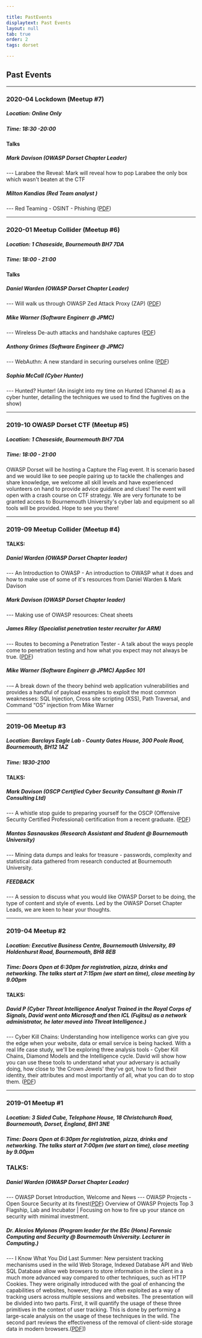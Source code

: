 ```yaml
---

title: PastEvents
displaytext: Past Events
layout: null
tab: true
order: 2
tags: dorset

---
```


## Past Events
--------
### 2020-04 Lockdown (Meetup #7) 
##### Location: Online Only
##### Time: 18:30 -20:00
#### Talks
##### Mark Davison (OWASP Dorset Chapter Leader)
--- Larabee the Reveal: Mark will reveal how to pop Larabee the only box which wasn't beaten at the CTF 
##### Milton Kandias (Red Team analyst )
--- Red Teaming - OSINT - Phishing ([PDF](assets/presentations/2020-04/RT_OSINT_Phishing.pdf "wikilink"))

--------
### 2020-01 Meetup Collider (Meetup #6)
##### Location: 1 Chaseside, Bournemouth BH7 7DA
##### Time: 18:00 - 21:00
#### Talks  
##### Daniel Warden (OWASP Dorset Chapter Leader) 
 --- Will walk us through OWASP Zed Attack Proxy (ZAP) ([PDF](assets/presentations/2020-01/20200120-OWASPDorset-ZAP-DanielW.pdf "wikilink")) 
##### Mike Warner (Software Enginerr @ JPMC) 
 --- Wireless De-auth attacks and handshake captures ([PDF](assets/presentations/2020-01/OWASP-wlans.pdf "wikilink"))  
##### Anthony Grimes (Software Engineer @ JPMC) 
 --- WebAuthn: A new standard in securing ourselves online ([PDF](assets/presentations/2020-01/OWASP-WebAuthn-A-new-standard-in-securing-ourselves-online.pdf "wikilink"))  
##### Sophia McCall (Cyber Hunter) 
 --- Hunted? Hunter! (An insight into my time on Hunted (Channel 4) as a cyber hunter, detailing the techniques we used to find the fugitives on the show)  

--------
### 2019-10 OWASP Dorset CTF (Meetup #5)
##### Location: 1 Chaseside, Bournemouth BH7 7DA
##### Time: 18:00 - 21:00
OWASP Dorset will be hosting a Capture the Flag event. It is scenario based and we would like to see people pairing up to tackle the challenges and share knowledge, we welcome all skill levels and have experienced volunteers on hand to provide advice guidance and clues! The event will open with a crash course on CTF strategy. We are very fortunate to be granted access to Bournemouth University's cyber lab and equipment so all tools will be provided. Hope to see you there!

--------
### 2019-09 Meetup Collider (Meetup #4)
#### TALKS:
##### Daniel Warden (OWASP Dorset Chapter leader) 
--- An Introduction to OWASP - An introduction to OWASP what it does and how to make use of some of it's resources from Daniel Warden & Mark Davison
##### Mark Davison (OWASP Dorset Chapter leader) 
--- Making use of OWASP resources: Cheat sheets
##### James Riley (Specialist penetration tester recruiter for ARM) 
--- Routes to becoming a Penetration Tester - A talk about the ways people come to penetration testing and how what you expect may not always be true. ([PDF](assets/presentations/2019-09/OWASP_JR.pdf "wikilinks"))
##### Mike Warner (Software Enginerr @ JPMC) AppSec 101 
--– A break down of the theory behind web application vulnerabilities and provides a handful of payload examples to exploit the most common weaknesses: SQL Injection, Cross site scripting (XSS), Path Traversal, and Command “OS” injection from Mike Warner

--------
### 2019-06 Meetup #3
##### Location: Barclays Eagle Lab - County Gates House, 300 Poole Road, Bournemouth, BH12 1AZ
##### Time: 1830-2100
#### TALKS:
##### Mark Davison (OSCP Certified Cyber Security Consultant @ Ronin IT Consulting Ltd)
--- A whistle stop guide to preparing yourself for the OSCP (Offensive Security Certified Professional) certification
from a recent graduate. ([PDF](assets/presentations/2019-06/OWASP_Mark_Davison_Preparing_OSCP.pdf))
##### Mantas Sasnauskas (Research Assistant and Student @ Bournemouth University)
--- Mining data dumps and leaks for treasure - passwords, complexity and statistical data gathered from research conducted at Bournemouth University.
##### FEEDBACK
--- A session to discuss what you would like OWASP Dorset to be doing, the type of content and style of events.
Led by the OWASP Dorset Chapter Leads, we are keen to hear your thoughts.

--------
### 2019-04 Meetup #2
##### Location: Executive Business Centre, Bournemouth University, 89 Holdenhurst Road, Bournemouth, BH8 8EB
##### Time: Doors Open at 6:30pm for registration, pizza, drinks and networking. The talks start at 7:15pm (we start on time), close meeting by 9.00pm
#### TALKS:
##### David P (Cyber Threat Intelligence Analyst Trained in the Royal Corps of Signals, David went onto Microsoft and then ICL (Fujitsu) as a network administrator, he later moved into Threat Intelligence.)
--- Cyber Kill Chains: Understanding how intelligence works can give you the edge when your website, data or email service is being hacked. With a real life case study, we'll be exploring three analysis tools - Cyber Kill Chains, Diamond Models and the Intelligence cycle. David will show how you can use these tools to understand what your adversary is actually doing, how close to 'the Crown Jewels' they've got, how to find their identity, their attributes and most importantly of all, what you can do to stop them. ([PDF](assets/presentations/2019-04/Cyber_Kill_Chains-11-Apr-19-OWASP-Dorset.pdf "wikilink"))

--------
### 2019-01 Meetup #1
##### Location: 3 Sided Cube, Telephone House, 18 Christchurch Road, Bournemouth, Dorset, England, BH1 3NE
##### Time: Doors Open at 6:30pm for registration, pizza, drinks and networking. The talks start at 7:00pm (we start on time), close meeting by 9.00pm
### TALKS:
##### Daniel Warden (OWASP Dorset Chapter Leader)
--- OWASP Dorset Introduction, Welcome and News
--- OWASP Projects - Open Source Security at its finest([PDF](assets/presentations/2019-01/OWASP_Dorset_Chapter_Meeting_Jan_2019_Introduction_And_Talk_1-OWASP_Projects.pdf "wikilink"))
Overview of OWASP Projects Top 3 Flagship, Lab and Incubator | Focusing on how to fire up your stance on security with minimal investment.
##### Dr. Alexios Mylonas (Program leader for the BSc (Hons) Forensic Computing and Security @ Bournemouth University. Lecturer in Computing.)
--- I Know What You Did Last Summer: New persistent tracking mechanisms used in the wild
    Web Storage, Indexed Database API and Web SQL Database allow web browsers to store information in the client in a much more advanced way compared to other techniques, such as HTTP Cookies. They were originally introduced with the goal of enhancing the capabilities of websites, however, they are often exploited as a way of tracking users across multiple sessions and websites. The presentation will be divided into two parts. First, it will quantify the usage of these three primitives in the context of user tracking. This is done by performing a large-scale analysis on the usage of these techniques in the wild. The second part reviews the effectiveness of the removal of client-side storage data in modern browsers.([PDF](assets/presentations/2019-01/OWASP_Dorset_Chapter_Meeting_Jan_2019_Talk_2_Web_Tracking.pdf "wikilink")])